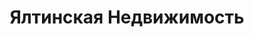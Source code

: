 --- 
title: "Ялтинская Недвижимость" 
site: "www.yalta-realt.net" 
town: "Ялта" 
tel: ["+7 (978) 738-98-52, +7 (978) 739-60-81, (050)691-15-68, (098)345-18-31"] 
address: "Россия, Республика Крым, г. Ялта, ул. Московская 1/6, оф. 228" 
mail: "realinfo@list.ru" 
--- 